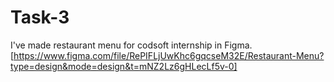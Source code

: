 # Task-3
I've made restaurant menu for codsoft internship in Figma.
[https://www.figma.com/file/RePIFLjUwKhc6gqcseM32E/Restaurant-Menu?type=design&mode=design&t=mNZ2Lz6gHLecLf5v-0]
